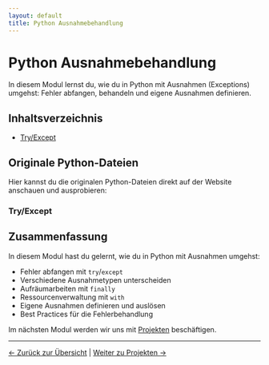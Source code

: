 ```yaml
---
layout: default
title: Python Ausnahmebehandlung
---
```


# Python Ausnahmebehandlung

In diesem Modul lernst du, wie du in Python mit Ausnahmen (Exceptions) umgehst:
Fehler abfangen, behandeln und eigene Ausnahmen definieren.

## Inhaltsverzeichnis

- [Try/Except](#try-except)

## Originale Python-Dateien

Hier kannst du die originalen Python-Dateien direkt auf der Website anschauen und ausprobieren:

### Try/Except

<div class="code-loader" data-file="anleitungen/08_ausnahmebehandlung/01_try_except.py"></div>

## Zusammenfassung

In diesem Modul hast du gelernt, wie du in Python mit Ausnahmen umgehst:

- Fehler abfangen mit `try`/`except`
- Verschiedene Ausnahmetypen unterscheiden
- Aufräumarbeiten mit `finally`
- Ressourcenverwaltung mit `with`
- Eigene Ausnahmen definieren und auslösen
- Best Practices für die Fehlerbehandlung

Im nächsten Modul werden wir uns mit [Projekten](../projekte/index.md) beschäftigen.

---

[← Zurück zur Übersicht](../index.md) | [Weiter zu Projekten →](../projekte/index.md)